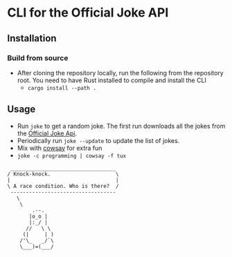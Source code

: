 # CLI for the Official Joke API

## Installation

### Build from source

- After cloning the repository locally, run the following from the repository root. You need to have Rust installed to compile and install the CLI
    - `cargo install --path .`

## Usage

- Run `joke` to get a random joke. The first run downloads all the jokes from the [Official Joke Api](https://github.com/15Dkatz/official_joke_api).
- Periodically run `joke --update` to update the list of jokes.
- Mix with [cowsay](https://en.wikipedia.org/wiki/Cowsay) for extra fun 
- `joke -c programming | cowsay -f tux`

```shell
 __________________________________
/ Knock-knock.                     \
|                                  |
\ A race condition. Who is there?  /
 ----------------------------------
   \
    \
        .--.
       |o_o |
       |:_/ |
      //   \ \
     (|     | )
    /'\_   _/`\
    \___)=(___/

```


